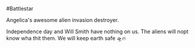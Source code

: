#Battlestar

Angelica's awesome alien invasion destroyer.

Independence day and Will Smith have nothing on us. The aliens will nopt know wha thit them. We will keep earth safe 🛸🔥
